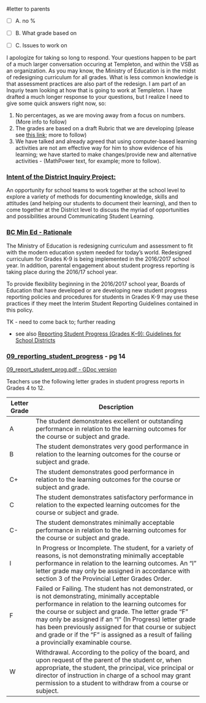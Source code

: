 #letter to parents

- [ ] A. no %

- [ ] B. What grade based on

- [ ] C. Issues to work on


I apologize for taking so long to respond.  Your questions happen to be part of a much larger conversation occuring at Templeton, and within the VSB as an organization. As you may know, the Ministry of Education is in the midst of redesigning curriculum for all grades.  What is less common knowledge is that assessment practices are also part of the redesign.  I am part of an Inquriy team looking at how that is going to work at Templeton.  I have drafted a much longer response to your questions, but I realize I need to give some quick answers right now, so: 

1. No percentages, as we are moving away from a focus on numbers. (More info to follow)
2. The grades are based on a draft Rubric that we are developing (please see [this link](https://docs.google.com/document/d/1NYEAa5lHLYWlUNY_FtvWJ2KgOj1pc9ZGbAAyO9G9etw/edit?usp=sharing); more to follow)
3. We have talked and already agreed that using computer-based learning activities are not am effective way for him to show evidence of his learning; we have started to make changes/provide new and alternative activities - (MathPower text, for example; more to follow).


### [Intent of the District Inquiry Project:](http://go.vsb.bc.ca/schools/ltm/Pages/default.aspx)
An opportunity for school teams to work together at the school level to explore a variety of methods for documenting knowledge, skills and attitudes (and helping our students to document their learning), and then to come together at the District level to discuss the myriad of opportunities and possibilities around Communicating Student Learning.

### [BC Min Ed - Rationale](http://www2.gov.bc.ca/gov/content/education-training/administration/legislation-policy/public-schools/student-reporting)

The Ministry of Education is redesigning curriculum and assessment to fit with the modern education system needed for today’s world. Redesigned curriculum for Grades K-9 is being implemented in the 2016/2017 school year.  In addition, parental engagement about student progress reporting is taking place during the 2016/17 school year.

To provide flexibility beginning in the 2016/2017 school year, Boards of Education that have developed or are developing new student progress reporting policies and procedures for students in Grades K-9 may use these practices if they meet the Interim Student Reporting Guidelines contained in this policy.

TK - need to come back to; further reading

* see also [Reporting Student Progress (Grades K–9): Guidelines for School Districts](https://curriculum.gov.bc.ca/sites/curriculum.gov.bc.ca/files/pdf/updates/educator_update_student_progress_k-9.pdf)

### [09_reporting_student_progress](http://www.bced.gov.bc.ca/classroom_assessment/09_report_student_prog.pdf) - pg 14
[09_report_student_prog.pdf - GDoc version](https://drive.google.com/open?id=1bhcXLq2KKRuHP0lEN0uDMWBkf2dHsXbpAUJRvtKChKU)

Teachers use the following letter grades in student progress reports in Grades 4 to 12.

Letter Grade | Description
------|------
A|The student demonstrates excellent or outstanding performance in relation to the learning outcomes for the course or subject and grade.
B|The student demonstrates very good performance in relation to the learning outcomes for the course or subject and grade.
C+|The student demonstrates good performance in relation to the learning outcomes for the course or subject and grade.
C|The student demonstrates satisfactory performance in relation to the expected learning outcomes for the course or subject and grade.
C-|The student demonstrates minimally acceptable performance in relation to the learning outcomes for the course or subject and grade.
I|In Progress or Incomplete. The student, for a variety of reasons, is not demonstrating minimally acceptable performance in relation to the learning outcomes. An “I” letter grade may only be assigned in accordance with section 3 of the Provincial Letter Grades Order.
F|Failed or Failing. The student has not demonstrated, or is not demonstrating, minimally acceptable performance in relation to the learning outcomes for the course or subject and grade. The letter grade “F” may only be assigned if an “I” (In Progress) letter grade has been previously assigned for that course or subject and grade or if the “F” is assigned as a result of failing a provincially examinable course.
W|Withdrawal. According to the policy of the board, and upon request of the parent of the student or, when appropriate, the student, the principal, vice principal or director of instruction in charge of a school may grant permission to a student to withdraw from a course or subject.



